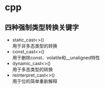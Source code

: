 # cpp

## 四种强制类型转换关键字

+ static_cast<>()  
用于非多态类型的转换
+ const_cast<>()  
用于删除const、volatile和__unaligned特性
+ dynamic_cast<>()  
用于多态类型的转换
+ reinterpret_cast<>()  
用于位的简单重新解释
